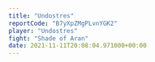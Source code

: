 ```yaml
---
title: "Undostres"
reportCode: "B7yXpZMgPLvnYGK2"
player: "Undostres"
fight: "Shade of Aran"
date: 2021-11-11T20:08:04.971000+00:00
---
```

